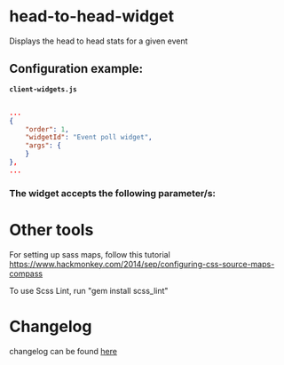 # head-to-head-widget

Displays the head to head stats for a given event

## Configuration example:

__`client-widgets.js`__

```json

...
{
    "order": 1,
    "widgetId": "Event poll widget",
    "args": {
    }
},
...

```

### The widget accepts the following parameter/s:

# Other tools

For setting up sass maps, follow this tutorial https://www.hackmonkey.com/2014/sep/configuring-css-source-maps-compass

To use Scss Lint, run "gem install scss_lint"

# Changelog

changelog can be found [here](CHANGELOG.md)

